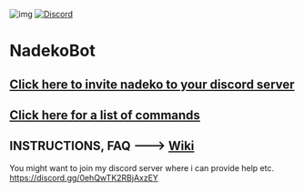 ![img](https://ci.appveyor.com/api/projects/status/gmu6b3ltc80hr3k9?svg=true)
[![Discord](https://discordapp.com/api/servers/81384788765712384/widget.png)](https://discord.gg/0ehQwTK2RBjAxzEY)
# NadekoBot

## [Click here to invite nadeko to your discord server](https://discordapp.com/oauth2/authorize?client_id=170254782546575360&scope=bot&permissions=66186303)
## [Click here for a list of commands](https://github.com/Kwoth/NadekoBot/blob/master/commandlist.md)
## INSTRUCTIONS, FAQ ---> [Wiki](https://github.com/Kwoth/NadekoBot/wiki)

You might want to join my discord server where i can provide help etc. https://discord.gg/0ehQwTK2RBjAxzEY
